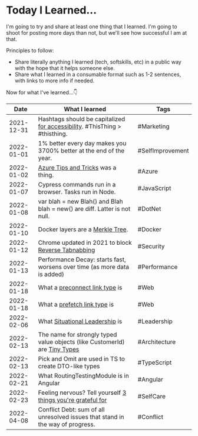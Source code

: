 # Today I Learned...

I'm going to try and share at least one thing that I learned. I'm going to shoot for posting more days than not, but we'll see how successful I am at that.

Principles to follow:

- Share literally anything I learned (tech, softskills, etc) in a public way with the hope that it helps someone else.
- Share what I learned in a consumable format such as 1-2 sentences, with links to more info if needed.

Now for what I've learned...👇

| Date       | What I learned                                                                                                                        | Tags             |
| ---------- | ------------------------------------------------------------------------------------------------------------------------------------- | ---------------- |
| 2021-12-31 | Hashtags should be capitalized [for accessibility](https://www.boia.org/blog/make-your-hashtags-accessible). #ThisThing > #thisthing. | #Marketing       |
| 2022-01-01 | 1% better every day makes you 3700% better at the end of the year.                                                                    | #SelfImprovement |
| 2022-01-02 | [Azure Tips and Tricks](https://microsoft.github.io/AzureTipsAndTricks/) was a thing.                                                 | #Azure           |
| 2022-01-07 | Cypress commands run in a browser. Tasks run in Node.                                                                                 | #JavaScript      |
| 2022-01-08 | var blah = new Blah() and Blah blah = new() are diff. Latter is not null.                                                             | #DotNet          |
| 2022-01-10 | Docker layers are a [Merkle Tree](https://en.wikipedia.org/wiki/Merkle_tree).                                                         | #Docker          |
| 2022-01-12 | Chrome updated in 2021 to block [Reverse Tabnabbing](https://www.zdnet.com/article/chrome-to-block-tab-nabbing-attacks/)              | #Security        |
| 2022-01-13 | Performance Decay: starts fast, worsens over time (as more data is added)                                                             | #Performance     |
| 2022-01-18 | What a [preconnect link type](https://developer.mozilla.org/en-US/docs/Web/HTML/Link_types/preconnect) is                             | #Web             |
| 2022-01-18 | What a [prefetch link type](https://developer.mozilla.org/en-US/docs/Web/HTML/Link_types/prefetch) is                                 | #Web             |
| 2022-02-06 | What [Situational Leadership](https://www.albrightglobal.com/post/leading-others-situational-leadership) is                           | #Leadership      |
| 2022-02-13 | The name for strongly typed value objects (like CustomerId) are [Tiny Types](http://oneeyedmen.com/inline-tiny-types.html)            | #Architecture    |
| 2022-02-13 | Pick and Omit are used in TS to create DTO-like types                                                                                 | #TypeScript      |
| 2022-02-21 | What RoutingTestingModule is in Angular                                                                                               | #Angular         |
| 2022-02-23 | Feeling nervous? Tell yourself [3 things you're grateful for](https://twitter.com/pgatour/status/1483952664119431168)                 | #SelfCare        |
| 2022-04-08 | Conflict Debt: sum of all unresolved issues that stand in the way of progress.                                                        | #Conflict        |
